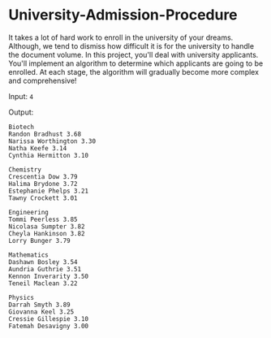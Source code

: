 # University-Admission-Procedure
It takes a lot of hard work to enroll in the university of your dreams. Although, we tend to dismiss how difficult it is for the university to handle the document volume. In this project, you'll deal with university applicants. You'll implement an algorithm to determine which applicants are going to be enrolled. At each stage, the algorithm will gradually become more complex and comprehensive!

Input:
```4```

Output:
```
Biotech
Randon Bradhust 3.68
Narissa Worthington 3.30
Natha Keefe 3.14
Cynthia Hermitton 3.10

Chemistry
Crescentia Dow 3.79
Halima Brydone 3.72
Estephanie Phelps 3.21
Tawny Crockett 3.01

Engineering
Tommi Peerless 3.85
Nicolasa Sumpter 3.82
Cheyla Hankinson 3.82
Lorry Bunger 3.79

Mathematics
Dashawn Bosley 3.54
Aundria Guthrie 3.51
Kennon Inverarity 3.50
Teneil Maclean 3.22

Physics
Darrah Smyth 3.89
Giovanna Keel 3.25
Cressie Gillespie 3.10
Fatemah Desavigny 3.00
```
